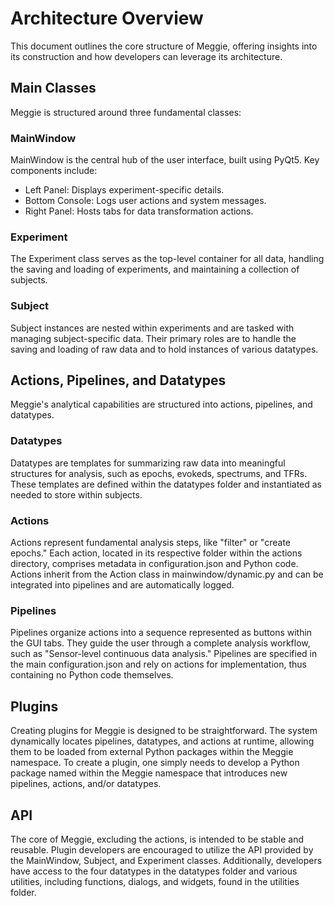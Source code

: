 # Architecture Overview

This document outlines the core structure of Meggie, offering insights into its construction and how developers can leverage its architecture.

## Main Classes

Meggie is structured around three fundamental classes:

### MainWindow

MainWindow is the central hub of the user interface, built using PyQt5. Key components include:

- Left Panel: Displays experiment-specific details.
- Bottom Console: Logs user actions and system messages.
- Right Panel: Hosts tabs for data transformation actions.

### Experiment

The Experiment class serves as the top-level container for all data, handling the saving and loading of experiments, and maintaining a collection of subjects.

### Subject

Subject instances are nested within experiments and are tasked with managing subject-specific data. Their primary roles are to handle the saving and loading of raw data and to hold instances of various datatypes.

## Actions, Pipelines, and Datatypes

Meggie's analytical capabilities are structured into actions, pipelines, and datatypes.

### Datatypes

Datatypes are templates for summarizing raw data into meaningful structures for analysis, such as epochs, evokeds, spectrums, and TFRs. These templates are defined within the datatypes folder and instantiated as needed to store within subjects.

### Actions

Actions represent fundamental analysis steps, like "filter" or "create epochs." Each action, located in its respective folder within the actions directory, comprises metadata in configuration.json and Python code. Actions inherit from the Action class in mainwindow/dynamic.py and can be integrated into pipelines and are automatically logged.

### Pipelines

Pipelines organize actions into a sequence represented as buttons within the GUI tabs. They guide the user through a complete analysis workflow, such as "Sensor-level continuous data analysis." Pipelines are specified in the main configuration.json and rely on actions for implementation, thus containing no Python code themselves.

## Plugins

Creating plugins for Meggie is designed to be straightforward. The system dynamically locates pipelines, datatypes, and actions at runtime, allowing them to be loaded from external Python packages within the Meggie namespace. To create a plugin, one simply needs to develop a Python package named within the Meggie namespace that introduces new pipelines, actions, and/or datatypes.

## API

The core of Meggie, excluding the actions, is intended to be stable and reusable. Plugin developers are encouraged to utilize the API provided by the MainWindow, Subject, and Experiment classes. Additionally, developers have access to the four datatypes in the datatypes folder and various utilities, including functions, dialogs, and widgets, found in the utilities folder.
